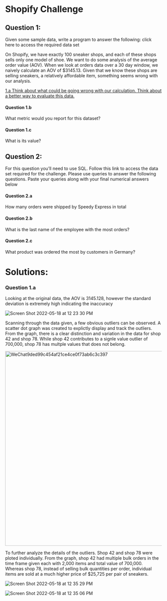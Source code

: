 # Shopify Challenge

## Question 1: 
Given some sample data, write a program to answer the following: click here to access the required data set

On Shopify, we have exactly 100 sneaker shops, and each of these shops sells only one model of shoe. We want to do some analysis of the average order value (AOV). When we look at orders data over a 30 day window, we naively calculate an AOV of $3145.13. Given that we know these shops are selling sneakers, a relatively affordable item, something seems wrong with our analysis. 

[1.a Think about what could be going wrong with our calculation. Think about a better way to evaluate this data.](#question-1a)

#### Question 1.b	 
What metric would you report for this dataset?

#### Question 1.c	 
What is its value?

## Question 2:
For this question you’ll need to use SQL. Follow this link to access the data set required for the challenge. Please use queries to answer the following questions. Paste your queries along with your final numerical answers below

#### Question 2.a		
How many orders were shipped by Speedy Express in total

#### Question 2.b	
What is the last name of the employee with the most orders?

#### Question 2.c	
What product was ordered the most by customers in Germany?

# Solutions:

### Question 1.a
Looking at the original data, the AOV is 3145.128, however the standard deviation is extremely high indicating the inaccuracy

![Screen Shot 2022-05-18 at 12 23 30 PM](https://user-images.githubusercontent.com/59035332/169093560-09a5206a-856d-4c6d-b9db-4b55db849b54.png)

Scanning through the data given, a few obvious outliers can be observed. A scatter dot graph was created to explictly display and track the outliers. From the graph, there is a clear distinction and variation in the data for shop 42 and shop 78. While shop 42 contributes to a signle value outlier of 700,000, shop 78 has multple values that does not belong. 

<img width="625" alt="WeChat9ded99c454af21ce4ce0f73ab6c3c397" src="https://user-images.githubusercontent.com/59035332/169094308-984cb1c2-d863-4e53-ad1a-6c9accb67133.png">

To further analyze the details of the outliers. Shop 42 and shop 78 were ploted individually. 
From the graph, shop 42 had multiple bulk orders in the time frame given each with 2,000 items and total value of 700,000. 
Whereas shop 78, instead of selling bulk quantities per order, individual items are sold at a much higher price of $25,725 per pair of sneakers. 

![Screen Shot 2022-05-18 at 12 35 29 PM](https://user-images.githubusercontent.com/59035332/169095591-80e09b41-f721-47db-a02f-6eddbdee542a.png)


![Screen Shot 2022-05-18 at 12 35 06 PM](https://user-images.githubusercontent.com/59035332/169095607-250bbd85-1ae8-4765-8f61-843c7559d5b6.png)


